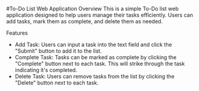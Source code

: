 #To-Do List Web Application
Overview
This is a simple To-Do list web application designed to help users manage their tasks efficiently.
Users can add tasks, mark them as complete, and delete them as needed.

Features
- Add Task: Users can input a task into the text field and click the "Submit" button to add it to the list.
- Complete Task: Tasks can be marked as complete by clicking the "Complete" button next to each task.
   This will strike through the task indicating it's completed.
- Delete Task: Users can remove tasks from the list by clicking the "Delete" button next to each task.
